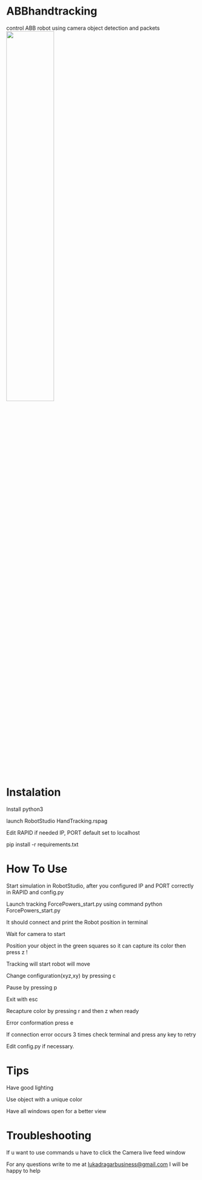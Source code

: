 # ABBhandtracking
control ABB robot using camera object detection and packets
[<img src="https://img.youtube.com/vi/xO1g1EfOfl4/maxresdefault.jpg" width="50%">](https://youtu.be/xO1g1EfOfl4)
# Instalation
Install python3

launch RobotStudio HandTracking.rspag

Edit RAPID if needed IP, PORT default set to localhost

pip install -r requirements.txt


# How To Use

Start simulation in RobotStudio, after you configured IP and PORT correctly in RAPID and config.py

Launch tracking ForcePowers_start.py using command    python ForcePowers_start.py

It should connect and print the Robot position in terminal

Wait for camera to start 

Position your object in the green squares so it can capture its color then press z !

Tracking will start robot will move 

Change configuration(xyz,xy) by pressing c

Pause by pressing p

Exit with esc

Recapture color by pressing r and then z when ready 

Error conformation press  e

If connection error occurs 3 times check terminal and press any key to retry

Edit config.py if necessary.

# Tips
Have good lighting

Use object with a unique color 

Have all windows open for a better view 

# Troubleshooting
If u want to use commands u have to click the Camera live feed window

For any questions write to me at lukadragarbusiness@gmail.com I will be happy to help



